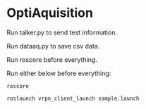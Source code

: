 # OptiAquisition

Run talker.py to send test information.

Run dataaq.py to save csv data.

Run roscore before everything.

Run either below before everything:
```
roscore
```
```
roslaunch vrpn_client_launch sample.launch
```
